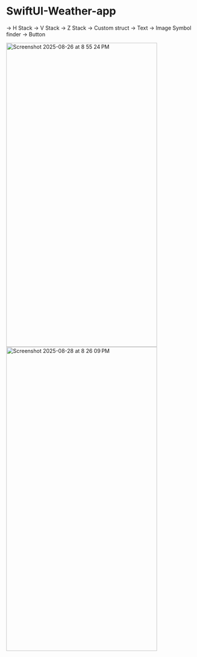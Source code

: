 # SwiftUI-Weather-app
-> H Stack
-> V Stack 
-> Z Stack
-> Custom struct 
-> Text 
-> Image Symbol finder 
-> Button 

<img width="400" height="805" alt="Screenshot 2025-08-26 at 8 55 24 PM" src="https://github.com/user-attachments/assets/8fdd02ef-1916-4d86-9f94-5d38f78ad54c" />

<img width="400" height="805" alt="Screenshot 2025-08-28 at 8 26 09 PM" src="https://github.com/user-attachments/assets/0104b749-a92a-425d-8025-0f2427ce527a" />
